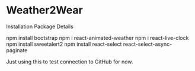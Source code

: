# Weather2Wear

Installation Package Details

npm install bootstrap
npm i react-animated-weather
npm i react-live-clock
npm install sweetalert2
npm install react-select react-select-async-paginate

Just using this to test connection to GitHub for now.
